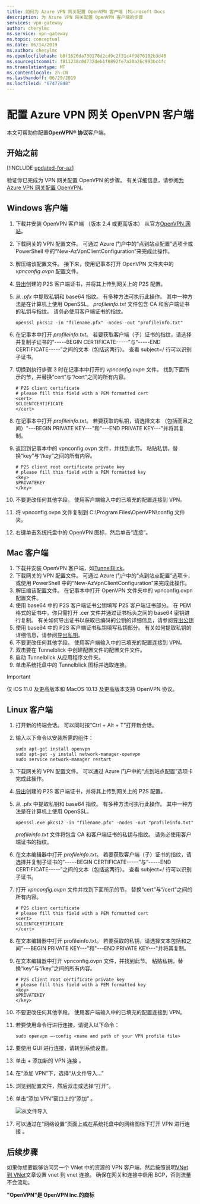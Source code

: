 ```yaml
---
title: 如何为 Azure VPN 网关配置 OpenVPN 客户端 |Microsoft Docs
description: 为 Azure VPN 网关配置 OpenVPN 客户端的步骤
services: vpn-gateway
author: cherylmc
ms.service: vpn-gateway
ms.topic: conceptual
ms.date: 06/14/2019
ms.author: cherylmc
ms.openlocfilehash: b8f1626da730178d2cd9c2f31c4f9876102b3d46
ms.sourcegitcommit: f811238c0d732deb1f0892fe7a20a26c993bc4fc
ms.translationtype: MT
ms.contentlocale: zh-CN
ms.lasthandoff: 06/29/2019
ms.locfileid: "67477848"
---
```

# <a name="configure-openvpn-clients-for-azure-vpn-gateway"></a>配置 Azure VPN 网关 OpenVPN 客户端

本文可帮助你配置**OpenVPN® 协议**客户端。

## <a name="before-you-begin"></a>开始之前

[!INCLUDE [updated-for-az](../../includes/updated-for-az.md)]

验证你已完成为 VPN 网关配置 OpenVPN 的步骤。 有关详细信息，请参阅[为 Azure VPN 网关配置 OpenVPN](vpn-gateway-howto-openvpn.md)。

## <a name="windows"></a>Windows 客户端

1. 下载并安装 OpenVPN 客户端 （版本 2.4 或更高版本） 从官方[OpenVPN 网站](https://openvpn.net/index.php/open-source/downloads.html)。
2. 下载网关的 VPN 配置文件。 可通过 Azure 门户中的“点到站点配置”选项卡或 PowerShell 中的“New-AzVpnClientConfiguration”来完成此操作。
3. 解压缩该配置文件。 接下来，使用记事本打开 OpenVPN 文件夹中的 *vpnconfig.ovpn* 配置文件。
4. [导出](vpn-gateway-certificates-point-to-site.md#clientexport)创建的 P2S 客户端证书，并将其上传到网关上的 P2S 配置。
5. 从 *.pfx* 中提取私钥和 base64 指纹。 有多种方法可执行此操作。 其中一种方法是在计算机上使用 OpenSSL。 *profileinfo.txt* 文件包含 CA 和客户端证书的私钥与指纹。 请务必使用客户端证书的指纹。

   ```
   openssl pkcs12 -in "filename.pfx" -nodes -out "profileinfo.txt"
   ```
6. 在记事本中打开 *profileinfo.txt*。 若要获取客户端（子）证书的指纹，请选择并复制子证书的“-----BEGIN CERTIFICATE-----”与“-----END CERTIFICATE-----”之间的文本（包括这两行）。 查看 subject=/ 行可以识别子证书。
7. 切换到执行步骤 3 时在记事本中打开的 *vpnconfig.ovpn* 文件。 找到下面所示的节，并替换“cert”与“/cert”之间的所有内容。

   ```
   # P2S client certificate
   # please fill this field with a PEM formatted cert
   <cert>
   $CLIENTCERTIFICATE
   </cert>
   ```
8. 在记事本中打开 *profileinfo.txt*。 若要获取的私钥，请选择文本 （包括而且之间）"---BEGIN PRIVATE KEY---"和"---END PRIVATE KEY---"并将其复制。
9. 返回到记事本中的 vpnconfig.ovpn 文件，并找到此节。 粘贴私钥，替换“key”与“/key”之间的所有内容。

   ```
   # P2S client root certificate private key
   # please fill this field with a PEM formatted key
   <key>
   $PRIVATEKEY
   </key>
   ```
10. 不要更改任何其他字段。 使用客户端输入中的已填充的配置连接到 VPN。
11. 将 vpnconfig.ovpn 文件复制到 C:\Program Files\OpenVPN\config 文件夹。
12. 右键单击系统托盘中的 OpenVPN 图标，然后单击“连接”。

## <a name="mac"></a>Mac 客户端

1. 下载并安装 OpenVPN 客户端，如[TunnelBlick](https://tunnelblick.net/downloads.html)。 
2. 下载网关的 VPN 配置文件。 可通过 Azure 门户中的“点到站点配置”选项卡，或使用 PowerShell 中的“New-AzVpnClientConfiguration”来完成此操作。
3. 解压缩该配置文件。 在记事本中打开 OpenVPN 文件夹中的 vpnconfig.ovpn 配置文件。
4. 使用 base64 中的 P2S 客户端证书公钥填写 P2S 客户端证书部分。 在 PEM 格式的证书中，你只需打开 .cer 文件并通过证书标头之间的 base64 密钥进行复制。 有关如何导出证书以获取已编码的公钥的详细信息，请参阅[导出公钥](vpn-gateway-certificates-point-to-site.md#cer)
5. 使用 base64 中的 P2S 客户端证书私钥填写私钥部分。 有关如何提取私钥的详细信息，请参阅[导出私钥](https://openvpn.net/community-resources/how-to/#pki)。
6. 不要更改任何其他字段。 使用客户端输入中的已填充的配置连接到 VPN。
7. 双击要在 Tunnelblick 中创建配置文件的配置文件文件。
8. 启动 Tunnelblick 从应用程序文件夹。
9. 单击系统托盘中的 Tunnelblick 图标并选取连接。

> [!IMPORTANT]
>仅 iOS 11.0 及更高版本和 MacOS 10.13 及更高版本支持 OpenVPN 协议。
>

## <a name="linux"></a>Linux 客户端

1. 打开新的终端会话。 可以同时按“Ctrl + Alt + T”打开新会话。
2. 输入以下命令以安装所需的组件：

   ```
   sudo apt-get install openvpn
   sudo apt-get -y install network-manager-openvpn
   sudo service network-manager restart
   ```
3. 下载网关的 VPN 配置文件。 可以通过 Azure 门户中的“点到站点配置”选项卡完成此操作。
4. [导出](https://docs.microsoft.com/azure/vpn-gateway/vpn-gateway-certificates-point-to-site#clientexport)创建的 P2S 客户端证书，并将其上传到网关上的 P2S 配置。 
5. 从 .pfx 中提取私钥和 base64 指纹。 有多种方法可执行此操作。 其中一种方法是在计算机上使用 OpenSSL。

    ```
    openssl.exe pkcs12 -in "filename.pfx" -nodes -out "profileinfo.txt"
    ```
   *profileinfo.txt* 文件将包含 CA 和客户端证书的私钥与指纹。 请务必使用客户端证书的指纹。

6. 在文本编辑器中打开 *profileinfo.txt*。 若要获取客户端（子）证书的指纹，请选择并复制子证书的“-----BEGIN CERTIFICATE-----”与“-----END CERTIFICATE-----”之间的文本（包括这两行）。 查看 subject=/ 行可以识别子证书。

7. 打开 *vpnconfig.ovpn* 文件并找到下面所示的节。 替换“cert”与“/cert”之间的所有内容。

   ```
   # P2S client certificate
   # please fill this field with a PEM formatted cert
   <cert>
   $CLIENTCERTIFICATE
   </cert>
   ```
8. 在文本编辑器中打开 profileinfo.txt。 若要获取的私钥，请选择文本包括和之间"---BEGIN PRIVATE KEY---"和"---END PRIVATE KEY---"并将其复制。

9. 在文本编辑器中打开 vpnconfig.ovpn 文件，并找到此节。 粘贴私钥，替换“key”与“/key”之间的所有内容。

   ```
   # P2S client root certificate private key
   # please fill this field with a PEM formatted key
   <key>
   $PRIVATEKEY
   </key>
   ```

10. 不要更改任何其他字段。 使用客户端输入中的已填充的配置连接到 VPN。
11. 若要使用命令行进行连接，请键入以下命令：
  
    ```
    sudo openvpn –-config <name and path of your VPN profile file>
    ```
12. 要使用 GUI 进行连接，请转到系统设置。
13. 单击 + 添加新的 VPN 连接  。
14. 在“添加 VPN”下，选择“从文件导入...”  
15. 浏览到配置文件，然后双击或选择“打开”。 
16. 单击“添加 VPN”窗口上的“添加”   。
  
    ![从文件导入](./media/vpn-gateway-howto-openvpn-clients/importfromfile.png)
17. 可以通过在“网络设置”页面上或在系统托盘中的网络图标下打开 VPN 进行连接   。

## <a name="next-steps"></a>后续步骤

如果你想要能够访问另一个 VNet 中的资源的 VPN 客户端，然后按照说明[VNet 到 VNet](vpn-gateway-howto-vnet-vnet-resource-manager-portal.md)文章设置 vnet 到 vnet 连接。 确保在网关和连接中启用 BGP，否则流量不会流动。

**"OpenVPN"是 OpenVPN Inc.的商标**
